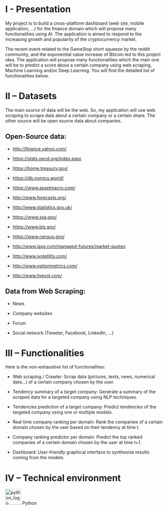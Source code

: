 # I - Presentation

My project is to build a cross-platform dashboard (web site, mobile application, …) for the finance domain which will propose many functionalities using AI. The application is aimed to respond to the increasing growth and popularity of the cryptocurrency market. 

The recent event related to the GameStop short squeeze by the reddit community, and the exponential value increase of Bitcoin led to this project idea.
The application will propose many functionalities which the main one will be to predict a score about a certain company using web scraping, Machine Learning and/or Deep Learning. You will find the detailed list of functionalities below.

# II – Datasets

The main source of data will be the web. So, my application will use web scraping to scrape data about a certain company or a certain share. The other source will be open source data about companies.

## Open-Source data:
* http://finance.yahoo.com/

* https://stats.oecd.org/index.aspx

* https://home.treasury.gov/

* https://db.nomics.world/

* https://www.assetmacro.com/

* http://www.forecasts.org/

* http://www.statistics.gov.uk/

* https://www.ssa.gov/

* https://www.bls.gov/

* https://www.census.gov/

* http://www.iasg.com/managed-futures/market-quotes

* http://www.ivolatility.com/

* http://www.optionmetrics.com/

* http://www.livevol.com/
 
## Data from Web Scraping:

- News

- Company websites

* Forum

* Social network (Tweeter, Facebook, LinkedIn, …)

# III – Functionalities

Here is the non-exhaustive list of functionalities:

* Web scraping / Crawler: Scrap data (pictures, texts, news, numerical data…) of a certain company chosen by the user.

* Tendency summary of a target company: Generate a summary of the scraped data for a targeted company using NLP techniques.

* Tendencies prediction of a target company: Predict tendencies of the targeted company using one or multiple models.

* Real time company ranking per domain:  Rank the companies of a certain domain chosen by the user based on their tendency at time t.

* Company ranking predictor per domain:  Predict the top ranked companies of a certain domain chosen by the user at time t+1.

* Dashboard: User-friendly graphical interface to synthesize results coming from the models.

# IV – Technical environment

<img src="https://upload.wikimedia.org/wikipedia/commons/thumb/c/c3/Python-logo-notext.svg/768px-Python-logo-notext.svg.png" alt="python_logo" width="50"/> Python
